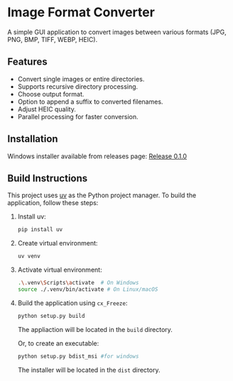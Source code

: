 # Image Format Converter

A simple GUI application to convert images between various formats (JPG, PNG, BMP, TIFF, WEBP, HEIC).

## Features

*   Convert single images or entire directories.
*   Supports recursive directory processing.
*   Choose output format.
*   Option to append a suffix to converted filenames.
*   Adjust HEIC quality.
*   Parallel processing for faster conversion.

## Installation
Windows installer available from releases page:
[Release 0.1.0](https://github.com/Tim-Tadj/Image-Format-Converter/releases/tag/v0.1.0)


## Build Instructions

This project uses [uv](https://astral.sh/blog/uv) as the Python project manager. To build the application, follow these steps:

1.  Install uv:
    ```bash
    pip install uv
    ```
2.  Create virtual environment:
    ```bash
    uv venv
    ```
3.  Activate virtual environment:
    ```bash
    .\.venv\Scripts\activate  # On Windows
    source ./.venv/bin/activate # On Linux/macOS
    ```

4.  Build the application using `cx_Freeze`:
    ```bash
    python setup.py build
    ```
    The appliaction will be located in the `build` directory.

    Or, to create an executable:

    ```bash
    python setup.py bdist_msi #for windows
    ```
    
    The installer will be located in the `dist` directory.
